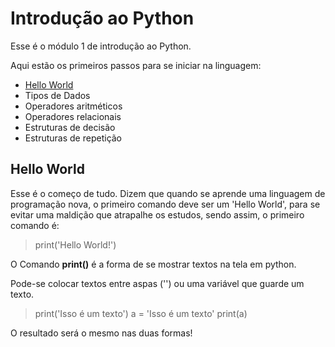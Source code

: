 # Introdução ao Python
Esse é o módulo 1 de introdução ao Python.

Aqui estão os primeiros passos para se iniciar na linguagem:

 - [Hello World](#hello-world)
 - Tipos de Dados
 - Operadores aritméticos
 - Operadores relacionais
 - Estruturas de decisão
 - Estruturas de repetição
 
 

## Hello World

Esse é o começo de tudo. Dizem que quando se aprende uma linguagem de programação nova, o  primeiro comando deve ser um 'Hello World', para se evitar uma maldição que atrapalhe os  estudos, sendo assim, o primeiro comando é:
> print('Hello World!')

O Comando **print()** é a forma de se mostrar textos na tela em python.

Pode-se colocar textos entre aspas ('') ou uma variável que guarde um texto.
>print('Isso é um texto')
> a = 'Isso é um texto'
>print(a)

O resultado será o mesmo nas duas formas!
